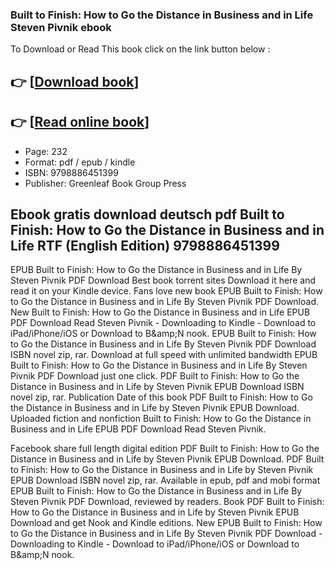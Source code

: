 ### Built to Finish: How to Go the Distance in Business and in Life Steven Pivnik ebook

To Download or Read This book click on the link button below :

## 👉  [**[Download book](http://ebooksharez.info/download.php?group=book&from=github.com&id=698316&lnk=1063 "Download book")**]

## 👉  [**[Read online book](http://ebooksharez.info/download.php?group=book&from=github.com&id=698316&lnk=1063 "Read online book")**]


* Page: 232
* Format: pdf / epub / kindle
* ISBN: 9798886451399
* Publisher: Greenleaf Book Group Press



## Ebook gratis download deutsch pdf Built to Finish: How to Go the Distance in Business and in Life RTF (English Edition) 9798886451399


EPUB Built to Finish: How to Go the Distance in Business and in Life By Steven Pivnik PDF Download Best book torrent sites Download it here and read it on your Kindle device. Fans love new book EPUB Built to Finish: How to Go the Distance in Business and in Life By Steven Pivnik PDF Download. New Built to Finish: How to Go the Distance in Business and in Life EPUB PDF Download Read Steven Pivnik - Downloading to Kindle - Download to iPad/iPhone/iOS or Download to B&amp;amp;N nook. EPUB Built to Finish: How to Go the Distance in Business and in Life By Steven Pivnik PDF Download ISBN novel zip, rar. Download at full speed with unlimited bandwidth EPUB Built to Finish: How to Go the Distance in Business and in Life By Steven Pivnik PDF Download just one click. PDF Built to Finish: How to Go the Distance in Business and in Life by Steven Pivnik EPUB Download ISBN novel zip, rar. Publication Date of this book PDF Built to Finish: How to Go the Distance in Business and in Life by Steven Pivnik EPUB Download. Uploaded fiction and nonfiction Built to Finish: How to Go the Distance in Business and in Life EPUB PDF Download Read Steven Pivnik.

Facebook share full length digital edition PDF Built to Finish: How to Go the Distance in Business and in Life by Steven Pivnik EPUB Download. PDF Built to Finish: How to Go the Distance in Business and in Life by Steven Pivnik EPUB Download ISBN novel zip, rar. Available in epub, pdf and mobi format EPUB Built to Finish: How to Go the Distance in Business and in Life By Steven Pivnik PDF Download, reviewed by readers. Book PDF Built to Finish: How to Go the Distance in Business and in Life by Steven Pivnik EPUB Download and get Nook and Kindle editions. New EPUB Built to Finish: How to Go the Distance in Business and in Life By Steven Pivnik PDF Download - Downloading to Kindle - Download to iPad/iPhone/iOS or Download to B&amp;amp;N nook.





